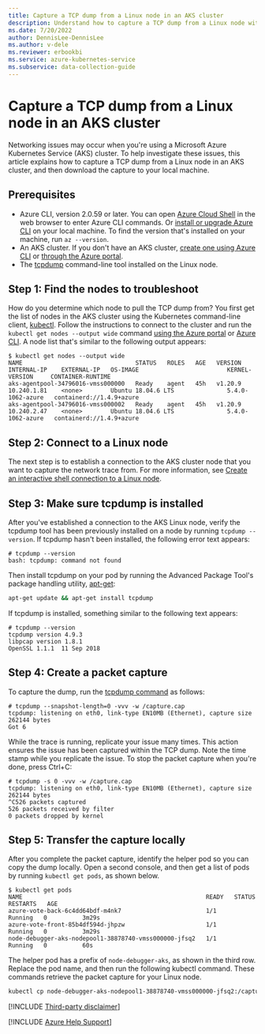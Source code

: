 ```yaml
---
title: Capture a TCP dump from a Linux node in an AKS cluster
description: Understand how to capture a TCP dump from a Linux node within an Azure Kubernetes Service (AKS) cluster.
ms.date: 7/20/2022
author: DennisLee-DennisLee
ms.author: v-dele
ms.reviewer: erbookbi
ms.service: azure-kubernetes-service
ms.subservice: data-collection-guide
---
```

# Capture a TCP dump from a Linux node in an AKS cluster

Networking issues may occur when you're using a Microsoft Azure Kubernetes Service (AKS) cluster. To help investigate these issues, this article explains how to capture a TCP dump from a Linux node in an AKS cluster, and then download the capture to your local machine.

## Prerequisites

- Azure CLI, version&nbsp;2.0.59 or later. You can open [Azure Cloud Shell](/azure/cloud-shell/overview) in the web browser to enter Azure CLI commands. Or [install or upgrade Azure CLI](/cli/azure/install-azure-cli-linux) on your local machine. To find the version that's installed on your machine, run `az --version`.
- An AKS cluster. If you don't have an AKS cluster, [create one using Azure CLI](/azure/aks/kubernetes-walkthrough) or [through the Azure portal](/azure/aks/kubernetes-walkthrough-portal).
- The [tcpdump](https://www.tcpdump.org/) command-line tool installed on the Linux node.

## Step 1: Find the nodes to troubleshoot

How do you determine which node to pull the TCP dump from? You first get the list of nodes in the AKS cluster using the Kubernetes command-line client, [kubectl](https://kubernetes.io/docs/reference/kubectl/overview/). Follow the instructions to connect to the cluster and run the `kubectl get nodes --output wide` command [using the Azure portal](/azure/aks/kubernetes-walkthrough-portal#connect-to-the-cluster) or [Azure CLI](/azure/aks/kubernetes-walkthrough#connect-to-the-cluster). A node list that's similar to the following output appears:

```output
$ kubectl get nodes --output wide
NAME                                STATUS   ROLES   AGE   VERSION   INTERNAL-IP    EXTERNAL-IP   OS-IMAGE                         KERNEL-VERSION     CONTAINER-RUNTIME
aks-agentpool-34796016-vmss000000   Ready    agent   45h   v1.20.9   10.240.1.81    <none>        Ubuntu 18.04.6 LTS               5.4.0-1062-azure   containerd://1.4.9+azure
aks-agentpool-34796016-vmss000002   Ready    agent   45h   v1.20.9   10.240.2.47    <none>        Ubuntu 18.04.6 LTS               5.4.0-1062-azure   containerd://1.4.9+azure
```

## Step 2: Connect to a Linux node

The next step is to establish a connection to the AKS cluster node that you want to capture the network trace from. For more information, see [Create an interactive shell connection to a Linux node](/azure/aks/node-access#create-an-interactive-shell-connection-to-a-linux-node).

## Step 3: Make sure tcpdump is installed

After you've established a connection to the AKS Linux node, verify the tcpdump tool has been previously installed on a node by running `tcpdump --version`. If tcpdump hasn't been installed, the following error text appears:

```output
# tcpdump --version
bash: tcpdump: command not found
```

Then install tcpdump on your pod by running the Advanced Package Tool's package handling utility, [apt-get](https://manpages.debian.org/bullseye/apt/apt-get.8.en.html):

```bash
apt-get update && apt-get install tcpdump
```

If tcpdump is installed, something similar to the following text appears:

```output
# tcpdump --version
tcpdump version 4.9.3
libpcap version 1.8.1
OpenSSL 1.1.1  11 Sep 2018
```

## Step 4: Create a packet capture

To capture the dump, run the [tcpdump command](https://www.tcpdump.org/manpages/tcpdump.1.html) as follows:

```output
# tcpdump --snapshot-length=0 -vvv -w /capture.cap
tcpdump: listening on eth0, link-type EN10MB (Ethernet), capture size 262144 bytes
Got 6
```

While the trace is running, replicate your issue many times. This action ensures the issue has been captured within the TCP dump. Note the time stamp while you replicate the issue. To stop the packet capture when you're done, press Ctrl+C:

```output
# tcpdump -s 0 -vvv -w /capture.cap
tcpdump: listening on eth0, link-type EN10MB (Ethernet), capture size 262144 bytes
^C526 packets captured
526 packets received by filter
0 packets dropped by kernel
```

## Step 5: Transfer the capture locally

After you complete the packet capture, identify the helper pod so you can copy the dump locally. Open a second console, and then get a list of pods by running `kubectl get pods`, as shown below.

```output
$ kubectl get pods
NAME                                                    READY   STATUS    RESTARTS   AGE
azure-vote-back-6c4dd64bdf-m4nk7                        1/1     Running   0          3m29s
azure-vote-front-85b4df594d-jhpzw                       1/1     Running   0          3m29s
node-debugger-aks-nodepool1-38878740-vmss000000-jfsq2   1/1     Running   0          60s
```

The helper pod has a prefix of `node-debugger-aks`, as shown in the third row. Replace the pod name, and then run the following kubectl command. These commands retrieve the packet capture for your Linux node.

```bash
kubectl cp node-debugger-aks-nodepool1-38878740-vmss000000-jfsq2:/capture.cap capture.cap
```
[!INCLUDE [Third-party disclaimer](../../includes/third-party-disclaimer.md)]

[!INCLUDE [Azure Help Support](../../includes/azure-help-support.md)]


